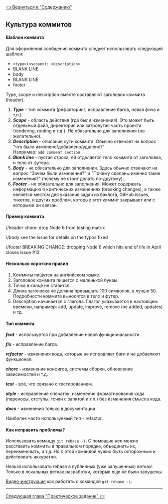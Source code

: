 [<u>  :point_left: Вернуться к "Содержанию" </u>](./readme.md)

## Культура коммитов

#### Шаблон коммита
Для оформления сообщения коммита следует использовать следующий шаблон:

* `<type>(<scope>): <description>`
* BLANK LINE
* body
* BLANK LINE
* footer  

Type, scope и description вместе составляют заголовок коммита (header).

1. ***Type*** - тип коммита (рефакторинг, исправление багов, новая фича и т.п.)  
2. ***Scope*** - область действия (где были изменения). Это может быть отдельный файл, директория или затронутая часть проекта (rendering, routing и т.д.). Не обязательно для заполнения (но желательно).  
3. ***Description*** - описание сути коммита. Обычно отвечает на вопрос "что было изменено/добавлено/удалено?"  
Например: `add comment section`  
4. ***Blank line*** - пустая строка, ей отделяется тело коммита от заголовка, и тело от футера.
5. ***Body*** - не обязательно для заполнения. Здесь обычно отвечают на вопрос "Зачем были изменения?" и "Почему сделаны именно такие изменения?" (почему не стоит делать по-другому).
6. ***Footer*** - не обязательно для заполнения. Может содержать информацию о критических изменениях (breaking changes), а также является местом для указания задач из бэклога, GitHub issues, тикетов, и других проблем, которые этот коммит закрывает или с которыми он связан.

#### Пример коммита

//header
chore: drop Node 6 from testing matrix

//body
see the issue for details on the typos fixed

//footer
BREAKING CHANGE: dropping Node 6 which hits end of life in April
closes issue #12

#### Несколько коротких правил
1. Коммиты пишутся на английском языке.
2. Заголовок коммита пишется с маленькой буквы.
3. Точка в конце не ставится.
4. Длина заголовка не должна превышать 100 символов, а лучше 50. Подробности коммита выносятся в тело и футер.
5. Description начинается с глагола. Глагол указывается в настоящем времени, например: add, update, improve, remove (не added, updates) и тд.

#### Тип коммита
***feat*** - используется при добавлении новой функциональности.

***fix*** - исправление багов.

***refactor*** - изменения кода, которые не исправляет баги и не добавляют функционал.

***chore*** - изменение конфигов, системы сборки, обновление зависимостей и т.д.

***test*** - всё, что связано с тестированием.

***style*** - исправление опечаток, изменение форматирования кода (переносы, отступы, точки с запятой и т.п.) без изменения смысла кода.

***docs*** - изменения только в документации.

Наиболее часто используемый тип - refactor.

#### Как исправить проблемы?

Использовать команду `git rebase -i`. С помощью нее можно расставить коммиты в правильном порядке, объединить их, переименовать, и т.д. Но с этой командой нужно быть осторожным и действовать аккуратно.

Нельзя использовать rebase в публичных (уже запушенных) ветках! Только в локальных ветках разработки, которые еще не были запушены.

[Видео-инструкция](https://www.youtube.com/watch?v=m-GIJOEh798&ab_channel=Front-endScience%D1%96%D0%B7%D0%A1%D0%B5%D1%80%D0%B3%D1%96%D1%94%D0%BC%D0%9F%D1%83%D0%B7%D0%B0%D0%BD%D0%BA%D0%BE%D0%B2%D0%B8%D0%BC) как работать с командой `git rebase -i`.

---
[<u>Следующая глава "Практическое задание" :point_right: </u>](./practice.md)